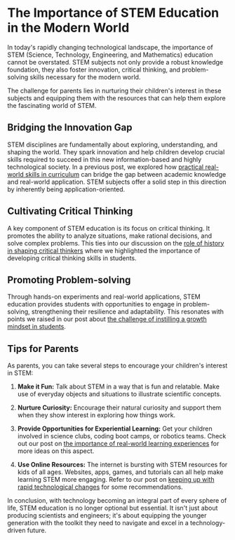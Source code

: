 # The Importance of STEM Education in the Modern World 

In today's rapidly changing technological landscape, the importance of STEM (Science, Technology, Engineering, and Mathematics) education cannot be overstated. STEM subjects not only provide a robust knowledge foundation, they also foster innovation, critical thinking, and problem-solving skills necessary for the modern world. 

The challenge for parents lies in nurturing their children's interest in these subjects and equipping them with the resources that can help them explore the fascinating world of STEM.

## Bridging the Innovation Gap 

STEM disciplines are fundamentally about exploring, understanding, and shaping the world. They spark innovation and help children develop crucial skills required to succeed in this new information-based and highly technological society. In a previous post, we explored how [practical real-world skills in curriculum](/xedublog/education-fundamentals/practical-real-world-skills-in-curriculum.md) can bridge the gap between academic knowledge and real-world application. STEM subjects offer a solid step in this direction by inherently being application-oriented. 

## Cultivating Critical Thinking 

A key component of STEM education is its focus on critical thinking. It promotes the ability to analyze situations, make rational decisions, and solve complex problems. This ties into our discussion on the [role of history in shaping critical thinkers](/xedublog/education-fundamentals/the-role-of-history-in-shaping-critical-thinkers.md) where we highlighted the importance of developing critical thinking skills in students.

## Promoting Problem-solving

Through hands-on experiments and real-world applications, STEM education provides students with opportunities to engage in problem-solving, strengthening their resilience and adaptability. This resonates with points we raised in our post about [the challenge of instilling a growth mindset in students](/xedublog/education-fundamentals/the-challenge-of-instilling-a-growth-mindset-in-students.md).

## Tips for Parents

As parents, you can take several steps to encourage your children's interest in STEM:

1. **Make it Fun:** Talk about STEM in a way that is fun and relatable. Make use of everyday objects and situations to illustrate scientific concepts.

2. **Nurture Curiosity:** Encourage their natural curiosity and support them when they show interest in exploring how things work. 

3. **Provide Opportunities for Experiential Learning:** Get your children involved in science clubs, coding boot camps, or robotics teams. Check out our post on [the importance of real-world learning experiences](/xedublog/experiential-learning/the-importance-of-real-world-learning-experiences.md) for more ideas on this aspect.

4. **Use Online Resources:** The internet is bursting with STEM resources for kids of all ages. Websites, apps, games, and tutorials can all help make learning STEM more engaging. Refer to our post on [keeping up with rapid technological changes](/xedublog/digital-transformation/keeping-up-with-rapid-technological-changes.md) for some recommendations.

In conclusion, with technology becoming an integral part of every sphere of life, STEM education is no longer optional but essential. It isn't just about producing scientists and engineers; it's about equipping the younger generation with the toolkit they need to navigate and excel in a technology-driven future.